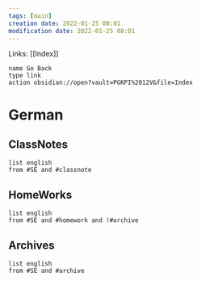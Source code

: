 ```yaml
---
tags: [main]
creation date: 2022-01-25 08:01
modification date: 2022-01-25 08:01
---
```


Links: [[Index]]
```button
name Go Back
type link
action obsidian://open?vault=PGKPI%2012V&file=Index
```
# German
## ClassNotes
```dataview
list english
from #SE and #classnote
```
## HomeWorks
```dataview
list english
from #SE and #homework and !#archive
```
## Archives
```dataview
list english
from #SE and #archive
```